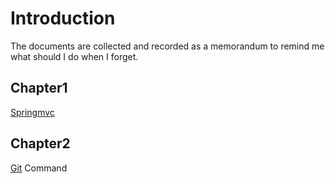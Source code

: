 # Introduction

The documents are collected and recorded as a memorandum to remind me what should I do when I forget.

## Chapter1

[Springmvc](https://github.com/Bingoch/MyGitbooks/blob/master/springmvc.md)

## Chapter2

[Git](https://github.com/Bingoch/MyGitbooks/blob/master/git.md) Command

## 

